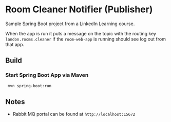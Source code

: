 # Room Cleaner Notifier (Publisher)

Sample Spring Boot project from a LinkedIn Learning course.

When the app is run it puts a message on the topic 
with the routing key `landon.rooms.cleaner` if the `room-web-app`
is running should see log out from that app.

## Build

### Start Spring Boot App via Maven
```bash
 mvn spring-boot:run
```

## Notes
- Rabbit MQ portal can be found at `http://localhost:15672`
